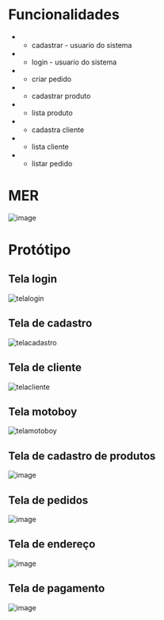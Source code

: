 # Funcionalidades

* - cadastrar - usuario do sistema 
* - login - usuario do sistema 
* - criar pedido
* - cadastrar produto
* - lista produto
* - cadastra cliente 
* - lista cliente 
* - listar pedido
 
# MER
    
![image](https://github.com/carlosgomessouza/Pizzaria-Senac/assets/126069225/ed96113d-a2ec-4b3d-a5f4-d345bf3f967c)

# Protótipo
## Tela login

![telalogin](https://github.com/carlosgomessouza/Pizzaria-Senac/assets/102757641/8398618e-5f18-4137-ae05-adb38c089cc4)

## Tela de cadastro

![telacadastro](https://github.com/carlosgomessouza/Pizzaria-Senac/assets/102757641/7872a40e-3944-41c0-9398-bda5901235a7)

## Tela de cliente

![telacliente](https://github.com/carlosgomessouza/Pizzaria-Senac/assets/102757641/09e242b2-37d4-49b1-8a71-6dc2f790f302)


## Tela motoboy

![telamotoboy](https://github.com/carlosgomessouza/Pizzaria-Senac/assets/102757641/dcae3905-4d90-43b9-a409-9983554c0472)


## Tela de cadastro de produtos

![image](https://github.com/carlosgomessouza/Pizzaria-Senac/assets/143851063/2eba175d-e780-45cc-823b-298da210ad2f)


## Tela de pedidos

![image](https://github.com/carlosgomessouza/Pizzaria-Senac/assets/143851063/eba1f613-7a98-4f68-8d76-350fbb5e809c)

## Tela de endereço

![image](https://github.com/carlosgomessouza/Pizzaria-Senac/assets/143851063/439018d4-58e2-4b9d-8abb-e9b6cbc3c3a4)


## Tela de pagamento

![image](https://github.com/carlosgomessouza/Pizzaria-Senac/assets/143851063/a40d0380-c41c-4aff-97fd-08f94f4716a2)



